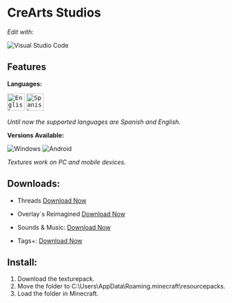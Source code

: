 # CreArts Studios

*Edit with:*

![Visual Studio Code](https://img.shields.io/badge/VSCODE-0078d7.svg?style=for-the-badge&logo=visual-studio-code&logoColor=white)

## Features

**Languages:**

<kbd>[<img title="English" alt="English" src="https://crearts-community.github.io/Assets/languages/english.png" width="40">](/readme.md)</kbd>
  <kbd>[<img title="Spanish" alt="Spanish" src="https://crearts-community.github.io/Assets/languages/spanish.png" width="40">](/.github/docs/translations/readme/spanish.md)</kbd>
  
_Until now the supported languages are Spanish and English._


**Versions Available:**

  ![Windows](https://img.shields.io/badge/Windows-0078D6?style=for-the-badge&logo=windows&logoColor=white)
  ![Android](https://img.shields.io/badge/Android-3DDC84?style=for-the-badge&logo=android&logoColor=white)

_Textures work on PC and mobile devices._

## Downloads:

* Threads
[Download Now](https://github.com/CorellanStoma/CreArts-Obsidian/archive/refs/heads/master.zip)

* Overlay`s Reimagined
[Download Now](https://fonts.google.com/specimen/Quicksand)

* Sounds & Music:
[Download Now](https://fonts.google.com/specimen/Quicksand)

* Tags+:
[Download Now](https://fonts.google.com/specimen/Quicksand)

## Install:
1. Download the texturepack.
2. Move the folder to C:\Users\AppData\Roaming\.minecraft\resourcepacks.
3. Load the folder in Minecraft.
